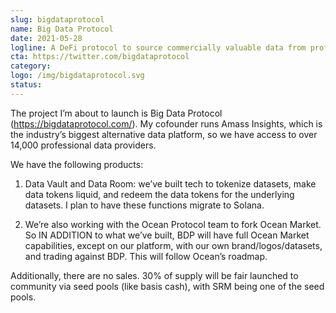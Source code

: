 ```yaml
---
slug: bigdataprotocol
name: Big Data Protocol
date: 2021-05-28
logline: A DeFi protocol to source commercially valuable data from professional data providers, tokenize it, and make it liquid.
cta: https://twitter.com/bigdataprotocol
category:
logo: /img/bigdataprotocol.svg
status:
---
```


The project I’m about to launch is Big Data Protocol (https://bigdataprotocol.com/). My cofounder runs Amass Insights, which is the industry’s biggest alternative data platform, so we have access to over 14,000 professional data providers.

We have the following products:

1. Data Vault and Data Room: we’ve built tech to tokenize datasets, make data tokens liquid, and redeem the data tokens for the underlying datasets. I plan to have these functions migrate to Solana.

2. We’re also working with the Ocean Protocol team to fork Ocean Market. So IN ADDITION to what we’ve built, BDP will have full Ocean Market capabilities, except on our platform, with our own brand/logos/datasets, and trading against BDP. This will follow Ocean’s roadmap.

Additionally, there are no sales. 30% of supply will be fair launched to community via seed pools (like basis cash), with SRM being one of the seed pools.
